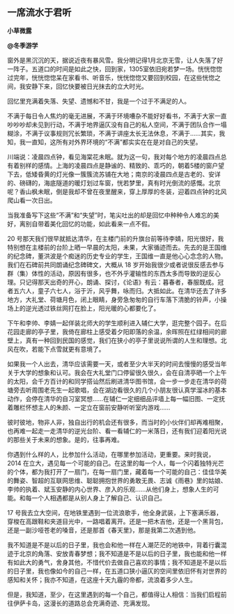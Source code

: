 ## 一席流水于君听

**小草微露**

**@冬季游学**

窗外是黑沉沉的天，据说近夜有暴风雪。我分明记得1月北京无雪，让人失落了好一阵子。五道口的时间是如此之快，回到家，1305室依旧宛若梦一场。恍恍惚惚过完年，恍恍惚惚呆在家看书、听音乐，恍恍惚惚又要回到校园，在这些恍惚之间，我安静下来，回忆快要被日光抹去的立大时光。

回忆里充满着失落、失望、遗憾和不甘，我是一个过于不满足的人。

不满于每日令人焦灼的毫无进展，不满于环境嘈杂不能好好看书，不满于大家一直吵吵吵却未见到行动，不满于地界逼仄没有自己的私人空间，不满于团队合作一塌糊涂，不满于议事规则冗长繁琐，不满于讲座太长无法休息，不满于……其实，我知，我一直知，这所有对外界环境的“不满”都实实在在是对自己的失望。

川端说：凌晨四点钟，看见海棠花未眠。就为这一句，我对每个地方的凌晨四点总有着别样的感情。上海的凌晨四点是静谧的、精致的、乖巧的，朝着5楼的窗户望下去，低矮昏黄的灯光像一簇簇流苏铺在大地；南京的凌晨四点是古老的、安详的、磅礴的，海底隧道的暖灯划过车窗，恍若梦里，真有时光倒流的感慨。北京呢？香山枫未眠，倒是我却不曾在夜里醒来，穿上厚厚的冬装，迎着四点钟的北风爬山看一次日出。

当我准备写下这些“不满”和“失望”时，笔尖吐出的却是回忆中种种令人难忘的美好，离别自带着美化回忆的功能，如此看来一点不假。

20 号那天我们很早就抵达清华，在主楼门前的升旗台前等待李婧，阳光很好，我特别想在主楼前的台阶上晒一早晨的太阳，未果，大家循迹而去。先去的是王国维的纪念碑，董洪波是个痴迷的历史专业的学生，王国维一直是他心心念念的人物。我们在石碑前共同朗诵纪念碑碑文，大概从 18 岁开始我很少或者说很反感去参与群（集）体性的活动，原因有很多，也不外乎灌输性的东西太多而导致的逆反心理。只记得那天出奇的开心，朗诵、探讨，《论语》有云：暮春者，春服既成。冠者五六人，童子六七人，浴于沂，风乎舞，咏而归。大抵如此。在清华还去了许多地方，大礼堂、荷塘月色，闭上眼睛，身旁急匆匆的自行车落下清脆的铃声，小操场上的逆光透过铁丝网打在脸上，阳光暖的心都要化了。

下午和李帅、李婧一起佯装北师大的学生顺利进入辅仁大学，逛完整个园子。在后花园走廊的亭子里，我倚在廊柱上感受着夕阳即落的余温，余晖照在红绿相间的廊壁上，真有一种回到民国的感觉，我们在狭小的亭子里说说所谓的人生和理想。北风在吹，若能下点雪就更有意境了。

如果我一个人出去，清华应该需要一天，或者至少大半天的时间去慢慢的感受当年关于大学的想象和认可。我会在大礼堂门口停留很久很久，会在自清亭晒一个上午的太阳，会千方百计的和同学搭讪然后刷进清华图书馆，会一步一步走在清华的荷塘旁去听周围老先生一起歌唱，会在湖边看很久的几个小朋友很认真学溜冰的基本动作，会停在清华的自习室冥想……在辅仁一定细细品评墙上每一幅旧图、一定抚着雕栏怀想主人的朱颜、一定立在窗前安静听听室内游戏……

彼时彼地，物非人非，独自出行的机会还有很多，而当时的小伙伴们却再难相聚，也再难一起走一走清华的逆光台阶、看一看辅仁的一米落日，还有我们迎着阳光说的那些关于未来的想象。是的，往事再难。

你遇到什么样的人，比参加什么活动，在哪里参加活动，更重要。来时我说，2014 在立大，遇见每一个可能的自己。在这里的每一个人，每一个闪着独特光芒的个体，都为我打开了一扇门，在每一扇门里，藏着每一个可能的自己：佳佳华美的舞姿、智超的互联网思维、聪聪拥抱世界的勇敢无畏、志诚《雨巷》里的姑娘、李帅的执着、斌玉安静的内心世界、彦入的乐观……从他们身上，想象人生的可能。和每一个人相遇都是从别人身上了解自己、认识自己。

17 号我去立大空间，在地铁里遇到一位流浪歌手，他全身武装，上下塞满乐器，穿梭在高跟鞋和夹道目光中，一路唱着离开。还是一把木吉他，还是一个黑背包，还是一副沙哑苍老的嗓音，还是那首《春天里》，那是我第二次遇到他。

我不知道是不是以后的日子里，我也会和他一样在人潮茫茫的地铁中，背着行囊混迹于北京的角落、安放青春梦想；我不知道是不是以后的日子里，我也能和他一样有如此大的勇气，舍身其他，不惜代价去做自己喜欢的事情；我不知道是不是以后的日子里，我也像如今的自己一样，在五道口狭小逼仄的空间里依旧怀有对世界的感知和关怀；我亦不知道，在这座十天九霾的帝都，流浪着多少人生。

但是，我知道，至少，在这里遇到的每一个自己，都值得让人相信：当我们启程前往伊萨卡岛，这漫长的道路总会充满奇迹、充满发现。
